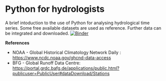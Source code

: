 # Python for hydrologists
A brief intoduction to the use of Python for analysing hydrological time series.
Some free available datasets are used as reference. 
Further data can be integrated and downloaded. 
[![Binder](https://mybinder.org/badge_logo.svg)](https://mybinder.org/v2/gh/c-hydro/fp-labs-generic/HEAD?filepath=python_for_hydrologists%2FIntroduction2Python_forHydrologist.ipynb)


**References**
* NOAA - Global Historical Climatology Network Daily : https://www.ncdc.noaa.gov/ghcnd-data-access
* BFG - Global Runoff Data Centre: https://portal.grdc.bafg.de/applications/public.html?publicuser=PublicUser#dataDownload/Stations
